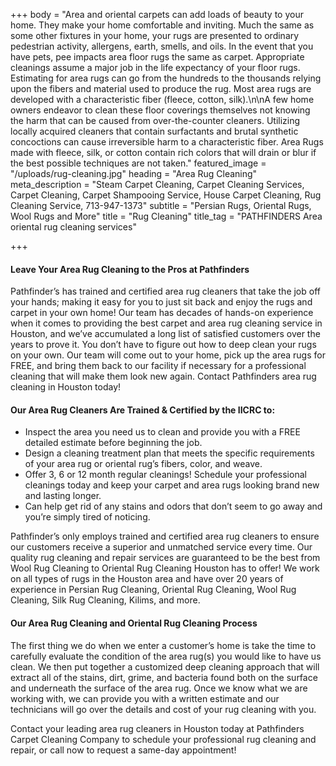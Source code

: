 +++
body = "Area and oriental carpets can add loads of beauty to your home. They make your home comfortable and inviting. Much the same as some other fixtures in your home, your rugs are presented to ordinary pedestrian activity, allergens, earth, smells, and oils. In the event that you have pets, pee impacts area floor rugs the same as carpet.  Appropriate cleanings assume a major job in the life expectancy of your floor rugs. Estimating for area rugs can go from the hundreds to the thousands relying upon the fibers and material used to produce the rug. Most area rugs are developed with a characteristic fiber (fleece, cotton, silk).\n\nA few home owners endeavor to clean these floor coverings themselves not knowing the harm that can be caused from over-the-counter cleaners. Utilizing locally acquired cleaners that contain surfactants and brutal synthetic concoctions can cause irreversible harm to a characteristic fiber. Area Rugs made with fleece, silk, or cotton contain rich colors that will drain or blur if the best possible techniques are not taken."
featured_image = "/uploads/rug-cleaning.jpg"
heading = "Area Rug Cleaning"
meta_description = "Steam Carpet Cleaning, Carpet Cleaning Services, Carpet Cleaning, Carpet Shampooing Service, House Carpet Cleaning, Rug Cleaning Service, 713-947-1373"
subtitle = "Persian Rugs, Oriental Rugs, Wool Rugs and More"
title = "Rug Cleaning"
title_tag = "PATHFINDERS Area oriental rug cleaning services"

+++
#### Leave Your Area Rug Cleaning to the Pros at Pathfinders

Pathfinder’s has trained and certified area rug cleaners that take the job off your hands; making it easy for you to just sit back and enjoy the rugs and carpet in your own home! Our team has decades of hands-on experience when it comes to providing the best carpet and area rug cleaning service in Houston, and we’ve accumulated a long list of satisfied customers over the years to prove it. You don’t have to figure out how to deep clean your rugs on your own. Our team will come out to your home, pick up the area rugs for FREE, and bring them back to our facility if necessary for a professional cleaning that will make them look new again. Contact Pathfinders area rug cleaning in Houston today!

 

#### Our Area Rug Cleaners Are Trained & Certified by the IICRC to:

* Inspect the area you need us to clean and provide you with a FREE detailed estimate before beginning the job.
* Design a cleaning treatment plan that meets the specific requirements of your area rug or oriental rug’s fibers, color, and weave.
* Offer 3, 6 or 12 month regular cleanings! Schedule your professional cleanings today and keep your carpet and area rugs looking brand new and lasting longer.
* Can help get rid of any stains and odors that don’t seem to go away and you’re simply tired of noticing.

Pathfinder’s only employs trained and certified area rug cleaners to ensure our customers receive a superior and unmatched service every time. Our quality rug cleaning and repair services are guaranteed to be the best from Wool Rug Cleaning to Oriental Rug Cleaning Houston has to offer! We work on all types of rugs in the Houston area and have over 20 years of experience in Persian Rug Cleaning, Oriental Rug Cleaning, Wool Rug Cleaning, Silk Rug Cleaning, Kilims, and more.

 

#### Our Area Rug Cleaning and Oriental Rug Cleaning Process

The first thing we do when we enter a customer’s home is take the time to carefully evaluate the condition of the area rug(s) you would like to have us clean. We then put together a customized deep cleaning approach that will extract all of the stains, dirt, grime, and bacteria found both on the surface and underneath the surface of the area rug. Once we know what we are working with, we can provide you with a written estimate and our technicians will go over the details and cost of your rug cleaning with you.

Contact your leading area rug cleaners in Houston today at Pathfinders Carpet Cleaning Company to schedule your professional rug cleaning and repair, or call now to request a same-day appointment!